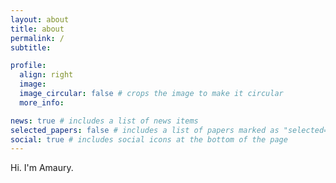 ```yaml
---
layout: about
title: about
permalink: /
subtitle:

profile:
  align: right
  image:
  image_circular: false # crops the image to make it circular
  more_info:

news: true # includes a list of news items
selected_papers: false # includes a list of papers marked as "selected={true}"
social: true # includes social icons at the bottom of the page
---
```


Hi. I'm Amaury.